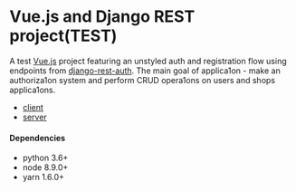 Vue.js and Django REST project(TEST)
========================================================================
A test [Vue.js](https://github.com/vuejs/vue) project featuring an unstyled auth and registration flow using endpoints from [django-rest-auth](https://github.com/Tivix/django-rest-auth).
The main goal of applica1on - make an authoriza1on system and perform CRUD opera1ons on users and shops applica1ons.

* [client](client)
* [server](server)

#### Dependencies
- python 3.6+
- node 8.9.0+
- yarn 1.6.0+
